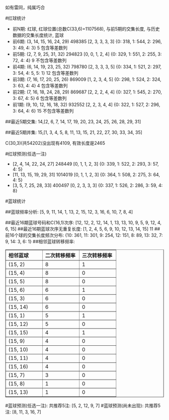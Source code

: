 <!-- 
.. title: 双色球2011084期(2011-07-21)数据分析报告
.. slug: slott-2011084-2011-07-21-report
.. date: 2011-07-22 08:00:00 UTC+08:00
.. tags: Lottery
.. link: 
.. description: 
.. type: text
-->

如有雷同，纯属巧合

<!-- TEASER_END-->

#红球统计

- 前N期: 红球, 红球位置(总数C(33,6)=1107568), 与前5期的交集长度, 与历史数据的交集长度统计, 蓝球
- 前6期: (3, 14, 15, 16, 24, 29) 498385 [2, 3, 3, 3, 3] {0: 318, 1: 544, 2: 296, 3: 49, 4: 3} 5 包含等差数列
- 前5期: (2, 7, 9, 25, 31, 32) 294823 [0, 0, 1, 2, 4] {0: 329, 1: 551, 2: 255, 3: 72, 4: 4} 9 不包含等差数列
- 前4期: (6, 14, 19, 23, 25, 32) 798780 [2, 3, 3, 3, 5] {0: 334, 1: 521, 2: 297, 3: 54, 4: 5, 5: 1} 12 包含等差数列
- 前3期: (7, 16, 17, 20, 25, 26) 869009 [1, 2, 3, 4, 5] {0: 298, 1: 524, 2: 324, 3: 63, 4: 4} 4 包含等差数列
- 前2期: (7, 16, 18, 24, 28, 29) 869687 [2, 2, 2, 4, 4] {0: 327, 1: 545, 2: 270, 3: 67, 4: 5} 6 包含等差数列
- 前1期: (9, 10, 12, 16, 18, 32) 932552 [2, 2, 3, 4, 4] {0: 322, 1: 527, 2: 296, 3: 64, 4: 6} 15 不包含等差数列

##最近5期交集:
14,[2, 6, 7, 14, 17, 19, 20, 23, 24, 25, 26, 28, 29, 31]

##最近5期并集:
15,[1, 3, 4, 5, 8, 11, 13, 15, 21, 22, 27, 30, 33, 34, 35]

C(30,3)(共54202)没出现有4109, 
有效长度是2465

#红球预测(任选一注)

- [2, 4, 14, 22, 24, 27] 248449 [0, 1, 1, 2, 3] {0: 339, 1: 522, 2: 293, 3: 57, 4: 5}
- [11, 13, 15, 19, 29, 31] 1014019 [0, 1, 1, 2, 3] {0: 364, 1: 508, 2: 275, 3: 64, 4: 5}
- [3, 5, 7, 25, 28, 33] 400497 [0, 2, 3, 3, 3] {0: 337, 1: 526, 2: 286, 3: 59, 4: 8}

#蓝球统计

##蓝球频率分析:
[5, 9, 11, 14, 1, 13, 2, 15, 12, 3, 16, 6, 10, 7, 8, 4]

##最近16期蓝球号码和C(16,1)次序:
[12, 12, 2, 12, 14, 1, 13, 13, 10, 9, 5, 9, 12, 4, 6, 15]
##最近16期蓝球次序无重复长度:
[1, 2, 4, 5, 6, 9, 10, 12, 13, 14, 15] 11
##前16个球的交集长度频次分布:
{10: 361, 11: 301, 9: 254, 12: 151, 8: 89, 13: 32, 7: 9, 14: 3, 6: 1}
##相邻蓝球转移频率:
<table border="1" class="table table-striped dataframe">
  <thead>
    <tr style="text-align: left;">
      <th style="min-width: 100px;">相邻蓝球</th>
      <th style="min-width: 100px;">二次转移频率</th>
      <th style="min-width: 100px;">三次转移频率</th>
    </tr>
  </thead>
  <tbody>
    <tr>
      <td>  (15, 2)</td>
      <td> 8</td>
      <td> 1</td>
    </tr>
    <tr>
      <td>  (15, 4)</td>
      <td> 8</td>
      <td> 0</td>
    </tr>
    <tr>
      <td>  (15, 5)</td>
      <td> 8</td>
      <td> 0</td>
    </tr>
    <tr>
      <td>  (15, 6)</td>
      <td> 6</td>
      <td> 1</td>
    </tr>
    <tr>
      <td>  (15, 3)</td>
      <td> 6</td>
      <td> 0</td>
    </tr>
    <tr>
      <td> (15, 14)</td>
      <td> 6</td>
      <td> 0</td>
    </tr>
    <tr>
      <td>  (15, 1)</td>
      <td> 5</td>
      <td> 1</td>
    </tr>
    <tr>
      <td> (15, 12)</td>
      <td> 5</td>
      <td> 0</td>
    </tr>
    <tr>
      <td> (15, 15)</td>
      <td> 4</td>
      <td> 1</td>
    </tr>
    <tr>
      <td>  (15, 9)</td>
      <td> 4</td>
      <td> 0</td>
    </tr>
    <tr>
      <td> (15, 10)</td>
      <td> 4</td>
      <td> 0</td>
    </tr>
    <tr>
      <td> (15, 11)</td>
      <td> 4</td>
      <td> 0</td>
    </tr>
    <tr>
      <td> (15, 16)</td>
      <td> 4</td>
      <td> 0</td>
    </tr>
    <tr>
      <td>  (15, 7)</td>
      <td> 3</td>
      <td> 0</td>
    </tr>
    <tr>
      <td>  (15, 8)</td>
      <td> 1</td>
      <td> 0</td>
    </tr>
    <tr>
      <td> (15, 13)</td>
      <td> 1</td>
      <td> 0</td>
    </tr>
  </tbody>
</table>
#蓝球预测(任选一注):
共推荐5注: [5, 2, 12, 9, 7]
#蓝球预测(尚未出现):
共推荐5注: [8, 11, 3, 16, 7]

